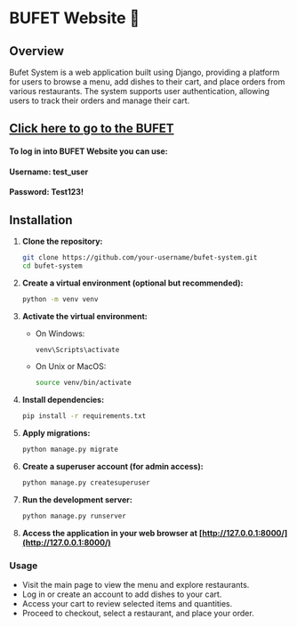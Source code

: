 # BUFET Website 🍕

## Overview
Bufet System is a web application built using Django, providing a platform for users to browse a menu, add dishes to their cart, and place orders from various restaurants. The system supports user authentication, allowing users to track their orders and manage their cart.

## [Click here to go to the BUFET](https://bufet-website.onrender.com/)
#### To log in into BUFET Website you can use:
#### Username: test_user
#### Password: Test123!

## Installation
1. **Clone the repository:**

    ```bash
    git clone https://github.com/your-username/bufet-system.git
    cd bufet-system
    ```

2. **Create a virtual environment (optional but recommended):**

    ```bash
    python -m venv venv
    ```

3. **Activate the virtual environment:**

    - On Windows:

        ```bash
        venv\Scripts\activate
        ```

    - On Unix or MacOS:

        ```bash
        source venv/bin/activate
        ```

4. **Install dependencies:**

    ```bash
    pip install -r requirements.txt
    ```

5. **Apply migrations:**

    ```bash
    python manage.py migrate
    ```

6. **Create a superuser account (for admin access):**

    ```bash
    python manage.py createsuperuser
    ```

7. **Run the development server:**

    ```bash
    python manage.py runserver
    ```

8. **Access the application in your web browser at [http://127.0.0.1:8000/](http://127.0.0.1:8000/)**

### Usage

- Visit the main page to view the menu and explore restaurants.
- Log in or create an account to add dishes to your cart.
- Access your cart to review selected items and quantities.
- Proceed to checkout, select a restaurant, and place your order.
